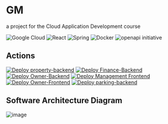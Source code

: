 # GM 
a project for the Cloud Application Development course


![Google Cloud](https://img.shields.io/badge/GoogleCloud-%234285F4.svg?style=for-the-badge&logo=google-cloud&logoColor=white)
![React](https://img.shields.io/badge/react-%2320232a.svg?style=for-the-badge&logo=react&logoColor=%2361DAFB)
![Spring](https://img.shields.io/badge/spring-%236DB33F.svg?style=for-the-badge&logo=spring&logoColor=white)
![Docker](https://img.shields.io/badge/docker-%230db7ed.svg?style=for-the-badge&logo=docker&logoColor=white)
![openapi initiative](https://img.shields.io/badge/openapiinitiative-%23000000.svg?style=for-the-badge&logo=openapiinitiative&logoColor=white)

## Actions
[![Deploy property-backend](https://github.com/Manz2/GM/actions/workflows/property-backend.yaml/badge.svg)](https://github.com/Manz2/GM/actions/workflows/property-backend.yaml)
[![Deploy Finance-Backend](https://github.com/Manz2/GM/actions/workflows/finance-backend.yaml/badge.svg)](https://github.com/Manz2/GM/actions/workflows/finance-backend.yaml)
[![Deploy Owner-Backend](https://github.com/Manz2/GM/actions/workflows/owner-backend.yaml/badge.svg)](https://github.com/Manz2/GM/actions/workflows/owner-backend.yaml)
[![Deploy Management Frontend](https://github.com/Manz2/GM/actions/workflows/management-frontend.yaml/badge.svg)](https://github.com/Manz2/GM/actions/workflows/management-frontend.yaml)
[![Deploy Owner-Frontend](https://github.com/Manz2/GM/actions/workflows/owner-frontend.yaml/badge.svg)](https://github.com/Manz2/GM/actions/workflows/owner-frontend.yaml)
[![Deploy parking-backend](https://github.com/Manz2/GM/actions/workflows/parking-backend.yaml/badge.svg)](https://github.com/Manz2/GM/actions/workflows/parking-backend.yaml)


## Software Architecture Diagram
![image](https://github.com/user-attachments/assets/15a80a8b-9131-43a5-987b-fee150f16c10)

